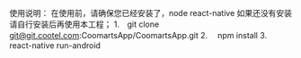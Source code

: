 
使用说明：
在使用前，请确保您已经安装了，node react-native  如果还没有安装请自行安装后再使用本工程；
1.　git clone git@git.cootel.com:CoomartsApp/CoomartsApp.git
2. 　npm install 
3.　react-native run-android
	
	